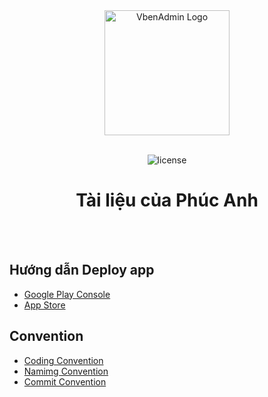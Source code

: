 <div align="center"> 
  <img alt="VbenAdmin Logo" height="200" src="https://git.cs.etc.vn/uploads/-/system/appearance/header_logo/1/ETC_Logo_a%CC%82m_ba%CC%89n___%C4%90a%CC%83_su%CC%9B%CC%89a.png"/> 
  <br/> 
  <br/>

  ![license](https://img.shields.io/github/license/anncwb/vue-vben-admin.svg)

  <h1>Tài liệu của Phúc Anh</h1>
  <br/> 
  <br/>
</div>


## Hướng dẫn Deploy app
- [Google Play Console](deploy/GOOGLE_PLAY_STORE.md)
- [App Store](deploy/APP_STORE.md)

## Convention
- [Coding Convention](conventions/coding_convention.md)
- [Namimg Convention](conventions/naming_convention.md)
- [Commit Convention](conventions/commit_convention.md)
